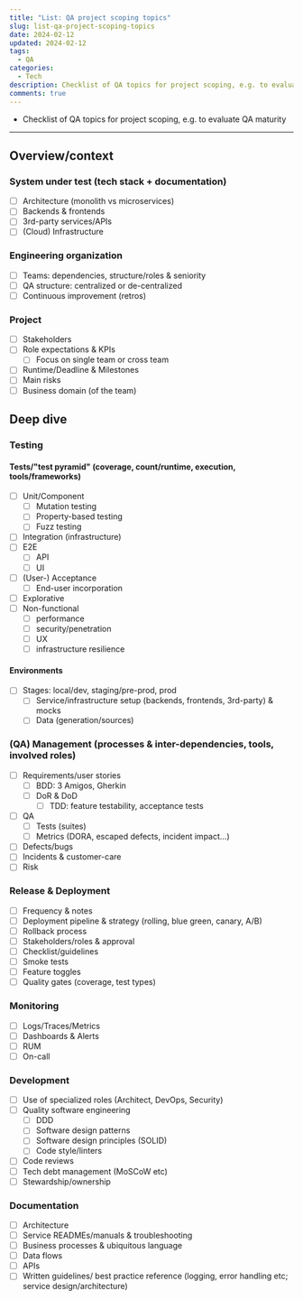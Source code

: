 ```yaml
---
title: "List: QA project scoping topics"
slug: list-qa-project-scoping-topics
date: 2024-02-12
updated: 2024-02-12
tags: 
  - QA
categories:
  - Tech
description: Checklist of QA topics for project scoping, e.g. to evaluate QA maturity
comments: true
---
```


- Checklist of QA topics for project scoping, e.g. to evaluate QA maturity

<!--more-->

---

## Overview/context

### System under test (tech stack \+ documentation)
- [ ] Architecture (monolith vs microservices)
- [ ] Backends & frontends
- [ ] 3rd-party services/APIs
- [ ] (Cloud) Infrastructure

### Engineering organization
- [ ] Teams: dependencies, structure/roles & seniority
- [ ] QA structure: centralized or de-centralized
- [ ] Continuous improvement (retros)

### Project
- [ ] Stakeholders
- [ ] Role expectations & KPIs
    - [ ] Focus on single team or cross team
- [ ] Runtime/Deadline & Milestones
- [ ] Main risks
- [ ] Business domain (of the team)

## Deep dive

### Testing

#### Tests/"test pyramid" (coverage, count/runtime, execution, tools/frameworks)
- [ ] Unit/Component
  - [ ] Mutation testing
  - [ ] Property-based testing
  - [ ] Fuzz testing
- [ ] Integration (infrastructure)
- [ ] E2E
    - [ ] API
    - [ ] UI
- [ ] (User-) Acceptance
    - [ ] End-user incorporation
- [ ] Explorative
- [ ] Non-functional
    - [ ] performance
    - [ ] security/penetration
    - [ ] UX
    - [ ] infrastructure resilience

#### Environments
- [ ] Stages: local/dev, staging/pre-prod, prod
    - [ ] Service/infrastructure setup (backends, frontends, 3rd-party) & mocks
    - [ ] Data (generation/sources)

### (QA) Management (processes & inter-dependencies, tools, involved roles)
- [ ] Requirements/user stories
    - [ ] BDD: 3 Amigos, Gherkin
    - [ ] DoR & DoD
        - [ ] TDD: feature testability, acceptance tests

- [ ] QA
    - [ ] Tests (suites)
    - [ ] Metrics (DORA, escaped defects, incident impact...)

- [ ] Defects/bugs
- [ ] Incidents & customer-care
- [ ] Risk

### Release & Deployment
- [ ] Frequency & notes
- [ ] Deployment pipeline & strategy (rolling, blue green, canary, A/B)
- [ ] Rollback process
- [ ] Stakeholders/roles & approval
- [ ] Checklist/guidelines
- [ ] Smoke tests
- [ ] Feature toggles
- [ ] Quality gates (coverage, test types)

### Monitoring
- [ ] Logs/Traces/Metrics
- [ ] Dashboards & Alerts
- [ ] RUM
- [ ] On-call
  
### Development
- [ ] Use of specialized roles (Architect, DevOps, Security)
- [ ] Quality software engineering
  - [ ] DDD
  - [ ] Software design patterns
  - [ ] Software design principles (SOLID)
  - [ ] Code style/linters
- [ ] Code reviews
- [ ] Tech debt management (MoSCoW etc)
- [ ] Stewardship/ownership

### Documentation
- [ ] Architecture
- [ ] Service READMEs/manuals & troubleshooting
- [ ] Business processes & ubiquitous language
- [ ] Data flows
- [ ] APIs
- [ ] Written guidelines/ best practice reference (logging, error handling etc; service design/architecture)